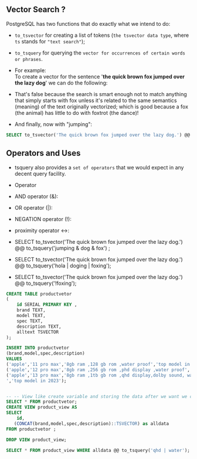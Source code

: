 ## Vector Search ?

PostgreSQL has two functions that do exactly what we intend to do:

- `to_tsvector` for creating a list of tokens (`the tsvector data type`, where `ts` stands for `"text search"`);

- `to_tsquery` for querying the `vector for occurrences of certain words or phrases`.

- For example: <br>
  To create a vector for the sentence '**the quick brown fox jumped over the lazy dog**' we can do the following:

- That's false because the search is smart enough not to match anything that simply starts with fox unless it's related to the same semantics (meaning) of the text originally vectorized; which is good because a fox (the animal) has little to do with foxtrot (the dance)!

- And finally, now with "jumping":

```SQL
SELECT to_tsvector('The quick brown fox jumped over the lazy dog.') @@ to_tsquery('jumping | dog');
```

## Operators and Uses

- tsquery also provides a `set of operators` that we would expect in any decent query facility.

- Operator
- AND operator (&):
- OR operator (|):
- NEGATION operator (!):
- proximity operator <->:
- SELECT to_tsvector('The quick brown fox jumped over the lazy dog.') @@ to_tsquery('jumping & dog & fox') ;
- SELECT to_tsvector('The quick brown fox jumped over the lazy dog.') @@ to_tsquery('hola | doging | foxing');
- SELECT to_tsvector('The quick brown fox jumped over the lazy dog.') @@ to_tsquery('!foxing');


```SQL
CREATE TABLE productvetor
(
    id SERIAL PRIMARY KEY ,
    brand TEXT,
    model TEXT,
    spec TEXT,
    description TEXT,
    alltext TSVECTOR
);

INSERT INTO productvetor 
(brand,model,spec,description) 
VALUES
('apple','11 pro max','8gb ram ,128 gb rom ,water proof','top model in 2021'),
('apple','12 pro max','8gb ram ,256 gb rom ,phd display ,water proof','top model in 2022'),
('apple','13 pro max','8gb ram ,1tb gb rom ,qhd display,dolby sound, water proof,heart rate [bcrypt]
','top model in 2023');


-- -- View like create variable and storing the data after we want we can access like a table
SELECT * FROM productvetor;
CREATE VIEW product_view AS
SELECT
    id,
   (CONCAT(brand,model,spec,description)::TSVECTOR) as alldata
FROM productvetor ;

DROP VIEW product_view;

SELECT * FROM product_view WHERE alldata @@ to_tsquery('qhd | water');

```
